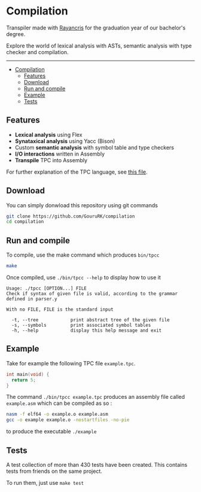 # Compilation

Transpiler made with [Rayancris](https://github.com/Rayancris) for the graduation year of our bachelor's degree.

Explore the world of lexical analysis with ASTs, semantic  analysis with type checker and compilation.

___

- [Compilation](#compilation)
  - [Features](#features)
  - [Download](#download)
  - [Run and compile](#run-and-compile)
  - [Example](#example)
  - [Tests](#tests)

## Features
* **Lexical analysis** using Flex
* **Synataxical analysis** using Yacc (Bison)
* Custom **semantic analysis** with symbol table and type checkers
* **I/O interactions** written in Assembly
* **Transpile** TPC into Assembly

For further explanation of the TPC language, see [this file](./doc/tpc.md).

## Download

You can simply donwload this repository using git commands

```bash
git clone https://github.com/GouruRK/compilation
cd compilation
```

## Run and compile

To compile, use the make command which produces `bin/tpcc`

```bash
make
```

Once compiled, use `./bin/tpcc --help` to display how to use it

```
Usage: ./tpcc [OPTION...] FILE
Check if syntax of given file is valid, according to the grammar defined in parser.y

With no FILE, FILE is the standard input

  -t, --tree            print abstract tree of the given file
  -s, --symbols         print associated symbol tables
  -h, --help            display this help message and exit
```

## Example

Take for example the following TPC file `example.tpc`.

```c
int main(void) {
  return 5;
}
```

The command `./bin/tpcc example.tpc` produces an assembly file called `example.asm` which can be compiled as so :


```bash
nasm -f elf64 -o example.o example.asm
gcc -o example example.o -nostartfiles -no-pie
```
to produce the executable `./example`

## Tests

A test collection of more than 430 tests have been created. This contains tests from friends on the same project.

To run them, just use `make test`
